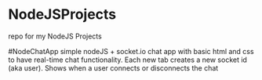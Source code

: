 # NodeJSProjects
repo for my NodeJS Projects

#NodeChatApp
simple nodeJS + socket.io chat app with basic html and css to have real-time chat functionality. Each new tab creates a new socket id (aka user). Shows when a user connects or disconnects the chat